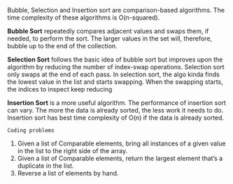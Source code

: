 Bubble, Selection and Insertion sort are comparison-based algorithms. The time complexity of these algorithms is O(n-squared). 

**Bubble Sort** repeatedly compares adjacent values and swaps them, if needed, to perform the sort. The larger values in the set will, therefore, bubble up to the end of the collection. 

**Selection Sort** follows the basic idea of bubble sort but improves upon the algorithm by reducing the number of index-swap operations. Selection sort only swaps at the end of each pass. In selection sort, the algo kinda finds the lowest value in the list and starts swapping. When the swapping starts, the indices to inspect keep reducing

**Insertion Sort** is a more useful algorithm. The performance of insertion sort can vary. The more the data is already sorted, the less work it needs to do. Insertion sort has best time complexity of O(n) if the data is already sorted. 

`Coding problems` 
1. Given a list of Comparable elements, bring all instances of a given value in the list to the right side of the array. 
2. Given a list of Comparable elements, return the largest element that’s a duplicate in the list. 
3. Reverse a list of elements by hand.